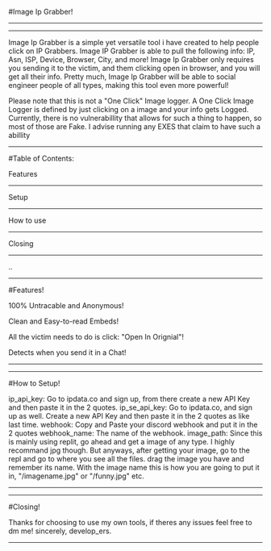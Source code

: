  #Image Ip Grabber! 
____________________


_______________________________________________________________________________________________________________________________________________________________________________
Image Ip Grabber is a simple yet versatile tool i have created to help people click on IP Grabbers. Image IP Grabber is able to pull the following info:
IP, Asn, ISP, Device, Browser, City, and more! Image Ip Grabber only requires you sending it to the victim, and them clicking open in browser, and you will get all their info.
Pretty much, Image Ip Grabber will be able to social engineer people of all types, making this tool even more powerful! 


Please note that this is not a "One Click" Image logger. A One Click Image Logger is defined by just clicking on a image and your info gets Logged. 
Currently, there is no vulnerabillity that allows for such a thing to happen, so most of those are Fake. I advise running any EXES that claim to 
have such a abillity



____________________________________________________________________________________________________________________________________________________________________________


#Table of Contents:   
                     
Features             
_________            
Setup                
_______              
                     
How to use           
__________           
                     
 Closing             
 _______             
                     
                     
                     
                     
                     
                     
                     
                
                                    
  ..



________________________________________________________________
#Features! 

100% Untracable and Anonymous!

Clean and Easy-to-read Embeds!

All the victim needs to do is click: "Open In Orignial"!

Detects when you send it in a Chat!

_______________________________________________________________






__________________________________________________________________________
#How to Setup!


ip_api_key: Go to ipdata.co and sign up, from there create a new API Key and then paste it in the 2 quotes.
ip_se_api_key: Go to ipdata.co, and sign up as well. Create a new API Key and then paste it in the 2 quotes as like last time.
webhook: Copy and Paste your discord webhook and put it in the 2 quotes
webhook_name: The name of the webhook.
image_path: Since this is mainly using replit, go ahead and get a image of any type. I highly recommand jpg though. But anyways,
after getting your image, go to the repl and go to where you see all the files. drag the image you have and remember its name. 
With the image name this is how you are going to put it in, "/imagename.jpg" or "/funny.jpg" etc. 



_______________________________________________________________________






_________________________
#Closing!



Thanks for choosing to use my own tools, if theres any issues feel free to dm me!
sincerely, develop_ers.
________________________
